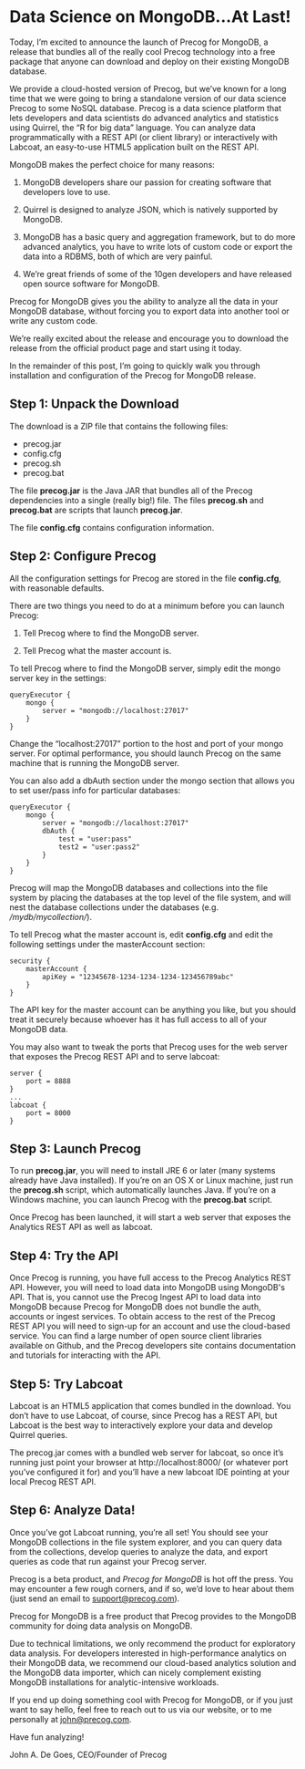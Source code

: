 Data Science on MongoDB...At Last!
==================================

Today, I’m excited to announce the launch of Precog for MongoDB, a
release that bundles all of the really cool Precog technology into a
free package that anyone can download and deploy on their existing
MongoDB database.


We provide a cloud-hosted version of Precog, but we’ve known for a
long time that we were going to bring a standalone version of our data
science Precog to some NoSQL database. Precog is a data science
platform that lets developers and data scientists do advanced
analytics and statistics using Quirrel, the “R for big data”
language. You can analyze data programmatically with a REST API (or
client library) or interactively with Labcoat, an easy-to-use HTML5
application built on the REST API.


MongoDB makes the perfect choice for many reasons:


 1. MongoDB developers share our passion for creating software that
developers love to use.  

 2. Quirrel is designed to analyze JSON, which is natively supported by
MongoDB.

 3. MongoDB has a basic query and aggregation framework, but to do more
advanced analytics, you have to write lots of custom code or export
the data into a RDBMS, both of which are very painful.

 4. We’re great friends of some of the 10gen developers and have
released open source software for MongoDB.


Precog for MongoDB gives you the ability to analyze all the data in
your MongoDB database, without forcing you to export data into another
tool or write any custom code.


We’re really excited about the release and encourage you to download
the release from the official product page and start using it today.


In the remainder of this post, I’m going to quickly walk you through
installation and configuration of the Precog for MongoDB release.


Step 1: Unpack the Download
---------------------------

The download is a ZIP file that contains the following files:

 * precog.jar
 * config.cfg
 * precog.sh
 * precog.bat

The file **precog.jar** is the Java JAR that bundles all of the Precog
dependencies into a single (really big!) file. The files **precog.sh** and
**precog.bat** are scripts that launch **precog.jar**.


The file **config.cfg** contains configuration information.


Step 2: Configure Precog
------------------------

All the configuration settings for Precog are stored in the file
**config.cfg**, with reasonable defaults.


There are two things you need to do at a minimum before you can launch
Precog:


 1. Tell Precog where to find the MongoDB server. 

 2. Tell Precog what the master account is.


To tell Precog where to find the MongoDB server, simply edit the mongo
server key in the settings:

    queryExecutor { 
        mongo { 
            server = "mongodb://localhost:27017" 
        } 
    }

Change the “localhost:27017” portion to the host and port of your
mongo server. For optimal performance, you should launch Precog on the
same machine that is running the MongoDB server.

You can also add a dbAuth section under the mongo section that allows
you to set user/pass info for particular databases:

    queryExecutor { 
        mongo { 
            server = "mongodb://localhost:27017" 
            dbAuth {
                test = "user:pass"
                test2 = "user:pass2"
            }
        } 
    }


Precog will map the MongoDB databases and collections into the file
system by placing the databases at the top level of the file system,
and will nest the database collections under the databases
(e.g. */mydb/mycollection/*).


To tell Precog what the master account is, edit **config.cfg** and edit
the following settings under the masterAccount section:


    security { 
        masterAccount { 
            apiKey = "12345678-1234-1234-1234-123456789abc"
        }
    }


The API key for the master account can be anything you like, but you
should treat it securely because whoever has it has full access to all
of your MongoDB data.


You may also want to tweak the ports that Precog uses for the web
server that exposes the Precog REST API and to serve labcoat:


    server { 
        port = 8888 
    } 
    ...  
    labcoat { 
        port = 8000 
    }


Step 3: Launch Precog
---------------------

To run **precog.jar**, you will need to install JRE 6 or later (many
systems already have Java installed). If you’re on an OS X or Linux
machine, just run the **precog.sh** script, which automatically
launches Java. If you’re on a Windows machine, you can launch Precog
with the **precog.bat** script.


Once Precog has been launched, it will start a web server that exposes
the Analytics REST API as well as labcoat.


Step 4: Try the API
-------------------

Once Precog is running, you have full access to the Precog Analytics REST
API. However, you will need to load data into MongoDB using MongoDB's API.  That is, you cannot use the Precog Ingest API to load data into MongoDB because Precog for MongoDB does not bundle the auth, accounts or ingest services. To obtain access to the rest of the Precog REST API you will need to sign-up for an account and use the cloud-based service. You can find a large number of open source client libraries
available on Github, and the Precog developers site contains documentation and tutorials for interacting with the API.


Step 5: Try Labcoat
-------------------

Labcoat is an HTML5 application that comes bundled in the
download. You don’t have to use Labcoat, of course, since Precog has a
REST API, but Labcoat is the best way to interactively explore your
data and develop Quirrel queries.


The precog.jar comes with a bundled web server for labcoat, so once
it’s running just point your browser at http://localhost:8000/ (or
whatever port you’ve configured it for) and you’ll have a new labcoat
IDE pointing at your local Precog REST API.


Step 6: Analyze Data!
---------------------

Once you’ve got Labcoat running, you’re all set! You should see your
MongoDB collections in the file system explorer, and you can query
data from the collections, develop queries to analyze the data, and
export queries as code that run against your Precog server.


Precog is a beta product, and *Precog for MongoDB* is hot off the
press. You may encounter a few rough corners, and if so, we’d love to
hear about them (just send an email to support@precog.com).

Precog for MongoDB is a free product that Precog provides to the MongoDB community for doing data analysis on MongoDB.

Due to technical limitations, we only recommend the product for exploratory data analysis. For developers interested in high-performance analytics on their MongoDB data, we recommend our cloud-based analytics solution and the MongoDB data importer, which can nicely complement existing MongoDB installations for analytic-intensive workloads.

If you end up doing something cool with Precog for MongoDB, or if you
just want to say hello, feel free to reach out to us via our website,
or to me personally at john@precog.com.


Have fun analyzing!


John A. De Goes, CEO/Founder of Precog
